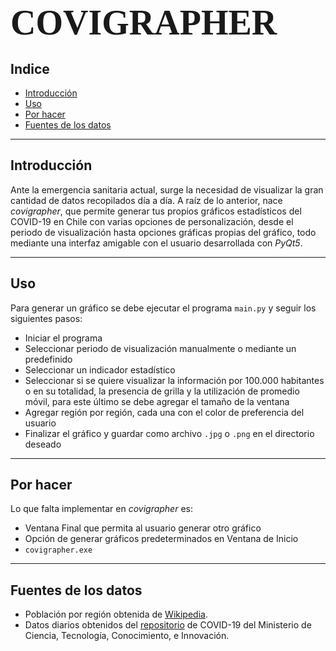 # <span style="font-family:Bebas Neue; font-size:2em;">COVIGRAPHER :microbe: </span>

## Indice
- [Introducción](#Introducción)
- [Uso](#Uso)
- [Por hacer](#Por-hacer)
- [Fuentes de los datos](Fuentes-de-los-datos)

---

## Introducción

Ante la emergencia sanitaria actual, surge la necesidad de visualizar la gran cantidad de datos recopilados día a día. A raíz de lo anterior, nace *covigrapher*, que permite generar tus propios gráficos estadísticos del COVID-19 en Chile con varias opciones de personalización, desde el periodo de visualización hasta opciones gráficas propias del gráfico, todo mediante una interfaz amigable con el usuario desarrollada con *PyQt5*.

---

## Uso

Para generar un gráfico se debe ejecutar el programa `main.py` y seguir los siguientes pasos:

* Iniciar el programa
* Seleccionar periodo de visualización manualmente o mediante un predefinido
* Seleccionar un indicador estadístico
* Seleccionar si se quiere visualizar la información por 100.000 habitantes o en su totalidad, la presencia de grilla y la utilización de promedio móvil, para este último se debe agregar el tamaño de la ventana
* Agregar región por región, cada una con el color de preferencia del usuario
* Finalizar el gráfico y guardar como archivo `.jpg` o `.png` en el directorio deseado

---

## Por hacer
Lo que falta implementar en *covigrapher* es:

* Ventana Final que permita al usuario generar otro gráfico
* Opción de generar gráficos predeterminados en Ventana de Inicio
* `covigrapher.exe`

---

## Fuentes de los datos

* Población por región obtenida de [Wikipedia](https://es.wikipedia.org/wiki/Anexo:Regiones_de_Chile_por_poblaci%C3%B3n).
* Datos diarios obtenidos del [repositorio](https://github.com/MinCiencia/Datos-COVID19) de COVID-19 del Ministerio de Ciencia, Tecnología, Conocimiento, e Innovación. 
